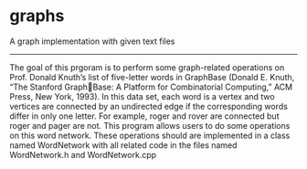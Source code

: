# graphs
A graph implementation with given text files
************************************************
The goal of this prgoram is to perform some graph-related operations on Prof. Donald
Knuth’s list of five-letter words in GraphBase (Donald E. Knuth, “The Stanford GraphBase: A Platform for Combinatorial Computing,” ACM Press, New York, 1993). In this
data set, each word is a vertex and two vertices are connected by an undirected edge if the
corresponding words differ in only one letter. For example, roger and rover are connected
but roger and pager are not.
This program allows users to do some operations on this
word network. These operations should are implemented in a class named WordNetwork
with all related code in the files named WordNetwork.h and WordNetwork.cpp
